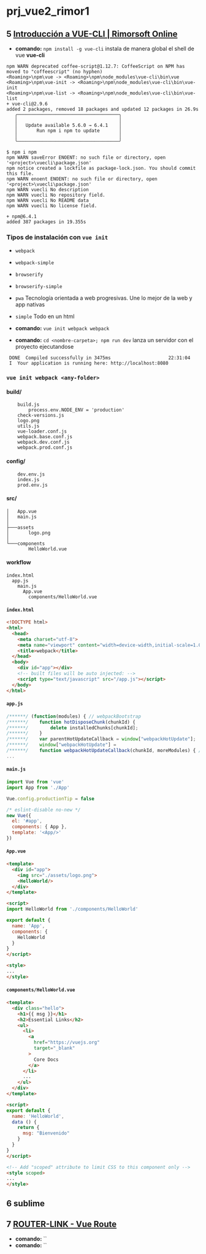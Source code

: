 # prj_vue2_rimor1

## 5 [Introducción a VUE-CLI | Rimorsoft Online](https://youtu.be/Ptj5JDz5MBU?list=PLhCiuvlix-rR1X3apg9CXY5KEX47sI-gc)

- **comando:** `npm install -g vue-cli` instala de manera global el shell de vue **vue-cli**
```ssh
npm WARN deprecated coffee-script@1.12.7: CoffeeScript on NPM has moved to "coffeescript" (no hyphen)
<Roaming>\npm\vue -> <Roaming>\npm\node_modules\vue-cli\bin\vue
<Roaming>\npm\vue-init -> <Roaming>\npm\node_modules\vue-cli\bin\vue-init
<Roaming>\npm\vue-list -> <Roaming>\npm\node_modules\vue-cli\bin\vue-list
+ vue-cli@2.9.6
added 2 packages, removed 18 packages and updated 12 packages in 26.9s
   ╭─────────────────────────────────────╮
   │                                     │
   │   Update available 5.6.0 → 6.4.1    │
   │       Run npm i npm to update       │
   │                                     │
   ╰─────────────────────────────────────╯
```

```
$ npm i npm
npm WARN saveError ENOENT: no such file or directory, open '<project>\vuecli\package.json'
npm notice created a lockfile as package-lock.json. You should commit this file.
npm WARN enoent ENOENT: no such file or directory, open '<project>\vuecli\package.json'
npm WARN vuecli No description
npm WARN vuecli No repository field.
npm WARN vuecli No README data
npm WARN vuecli No license field.

+ npm@6.4.1
added 387 packages in 19.355s
```
### Tipos de instalación con `vue init`
- `webpack` <nombre-carpeta>
- `webpack-simple` <nombre-carpeta>
- `browserify` <nombre-carpeta>
- `browserify-simple` <nombre-carpeta>
- `pwa` <nombre-carpeta> Tecnología orientada a web progresivas. Une lo mejor de la web y app nativas
- `simple` <nombre-carpeta> Todo en un html 

- **comando:** `vue init webpack webpack`
- **comando:** `cd <nombre-carpeta>; npm run dev` lanza un servidor con el proyecto ejecutandose
```
 DONE  Compiled successfully in 3475ms                     22:31:04
 I  Your application is running here: http://localhost:8080
```

### **`vue init webpack <any-folder>`**

#### build/
```ssh
    build.js
        process.env.NODE_ENV = 'production'
    check-versions.js
    logo.png
    utils.js
    vue-loader.conf.js
    webpack.base.conf.js
    webpack.dev.conf.js
    webpack.prod.conf.js
```
#### config/
```ssh
    dev.env.js
    index.js
    prod.env.js
```
#### src/
```ssh
│   App.vue
│   main.js
│
├───assets
│       logo.png
│
└───components
        HelloWorld.vue
```
#### workflow
```ssh
index.html
  app.js
    main.js
      App.vue
        components/HelloWorld.vue
```
#### `index.html`
```html
<!DOCTYPE html>
<html>
  <head>
    <meta charset="utf-8">
    <meta name="viewport" content="width=device-width,initial-scale=1.0">
    <title>webpack</title>
  </head>
  <body>
    <div id="app"></div>
    <!-- built files will be auto injected: -->
    <script type="text/javascript" src="/app.js"></script>
  </body>
</html>
```
#### `app.js`
```js
/******/ (function(modules) { // webpackBootstrap
/******/ 	function hotDisposeChunk(chunkId) {
/******/ 		delete installedChunks[chunkId];
/******/ 	}
/******/ 	var parentHotUpdateCallback = window["webpackHotUpdate"];
/******/ 	window["webpackHotUpdate"] = 
/******/ 	function webpackHotUpdateCallback(chunkId, moreModules) { // eslint-disable-line no-unused-vars
...
```
#### `main.js`
```js
import Vue from 'vue'
import App from './App'

Vue.config.productionTip = false

/* eslint-disable no-new */
new Vue({
  el: '#app',
  components: { App },
  template: '<App/>'
})
```
#### `App.vue`
```html
<template>
  <div id="app">
    <img src="./assets/logo.png">
    <HelloWorld/>
  </div>
</template>

<script>
import HelloWorld from './components/HelloWorld'

export default {
  name: 'App',
  components: {
    HelloWorld
  }
}
</script>

<style>
...
</style>
```
#### `components/HelloWorld.vue`
```html
<template>
  <div class="hello">
    <h1>{{ msg }}</h1>
    <h2>Essential Links</h2>
    <ul>
      <li>
        <a
          href="https://vuejs.org"
          target="_blank"
        >
          Core Docs
        </a>
      </li>
      ...
    </ul>
  </div>
</template>

<script>
export default {
  name: 'HelloWorld',
  data () {
    return {
      msg: "Bienvenido"
    }
  }
}
</script>

<!-- Add "scoped" attribute to limit CSS to this component only -->
<style scoped>
...
</style>
```
## 6 sublime

## 7 [ROUTER-LINK - Vue Route](https://www.youtube.com/watch?v=cBYTnk6p_UA&list=PLhCiuvlix-rR1X3apg9CXY5KEX47sI-gc&index=7)

- **comando:** ``
- **comando:** ``